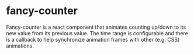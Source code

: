 # fancy-counter
Fancy-counter is a react component that animates counting up/down to its new value from its previous value. The time range is configurable and there is a callback to help synchronize animation frames with other (e.g. CSS) animations.
